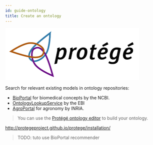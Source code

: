 ```yaml
---
id: guide-ontology
title: Create an ontology
---
```


![](/img/protege-logo.png)

 Search for relevant existing models in ontology repositories:

* [BioPortal](https://bioportal.bioontology.org/recommender) for biomedical concepts by the NCBI.
* [OntologyLookupService](https://www.ebi.ac.uk/ols/ontologies
  ) by the EBI
* [AgroPortal](http://agroportal.lirmm.fr/recommender) for agronomy by INRIA.

> You can use the [Protégé ontology editor](https://protege.stanford.edu/) to build your ontology.

http://protegeproject.github.io/protege/installation/

> TODO: tuto use BioPortal recommender